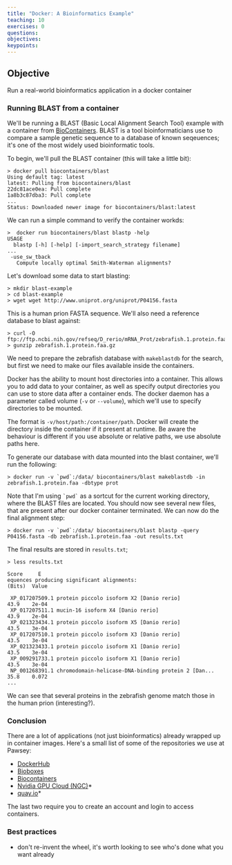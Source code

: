 ```yaml
---
title: "Docker: A Bioinformatics Example"
teaching: 10
exercises: 0
questions:
objectives:
keypoints:
---
```


## Objective ##
Run a real-world bioinformatics application in a docker container

### Running BLAST from a container ###
We'll be running a BLAST (Basic Local Alignment Search Tool) example with a container from [BioContainers](https://biocontainers.pro).  BLAST is a tool bioinformaticians use to compare a sample genetic sequence to a database of known seqeuences; it's one of the most widely used bioinformatic tools.

To begin, we'll pull the BLAST container (this will take a little bit):

```
> docker pull biocontainers/blast
Using default tag: latest
latest: Pulling from biocontainers/blast
22dc81ace0ea: Pull complete
1a8b3c87dba3: Pull complete
...
Status: Downloaded newer image for biocontainers/blast:latest
```

We can run a simple command to verify the container workds:

```
>  docker run biocontainers/blast blastp -help
USAGE
  blastp [-h] [-help] [-import_search_strategy filename]
...
 -use_sw_tback
   Compute locally optimal Smith-Waterman alignments?
```

Let's download some data to start blasting:

```
> mkdir blast-example
> cd blast-example
> wget wget http://www.uniprot.org/uniprot/P04156.fasta
```

This is a human prion FASTA sequence.  We'll also need a reference database to blast against:

```
> curl -O ftp://ftp.ncbi.nih.gov/refseq/D_rerio/mRNA_Prot/zebrafish.1.protein.faa.gz
> gunzip zebrafish.1.protein.faa.gz
```

We need to prepare the zebrafish database with `makeblastdb` for the search, but first we need to make our files available inside the containers.

Docker has the ability to mount host directories into a container.  This allows you to add data to your container, as well as specify output directories you can use to store data after a container ends.  The docker daemon has a parameter called volume (`-v` or `--volume`), which we'll use to specify directories to be mounted.

The format is `-v/host/path:/container/path`.  Docker will create the directory inside the container if it present at runtime.  Be aware the behaviour is different if you use absolute or relative paths, we use absolute paths here.

To generate our database with data mounted into the blast container, we'll run the following:

```
> docker run -v `pwd`:/data/ biocontainers/blast makeblastdb -in zebrafish.1.protein.faa -dbtype prot
```

Note that I'm using ``` `pwd` ``` as a sortcut for the current working directory, where the BLAST files are located.  You should now see several new files, that are present after our docker container terminated.  We can now do the final alignment step:

```
> docker run -v `pwd`:/data/ biocontainers/blast blastp -query P04156.fasta -db zebrafish.1.protein.faa -out results.txt
```
The final results are stored in `results.txt`;
```
> less results.txt
                                                                     Score     E
equences producing significant alignments:                          (Bits)  Value

 XP_017207509.1 protein piccolo isoform X2 [Danio rerio]             43.9    2e-04
 XP_017207511.1 mucin-16 isoform X4 [Danio rerio]                    43.9    2e-04
 XP_021323434.1 protein piccolo isoform X5 [Danio rerio]             43.5    3e-04
 XP_017207510.1 protein piccolo isoform X3 [Danio rerio]             43.5    3e-04
 XP_021323433.1 protein piccolo isoform X1 [Danio rerio]             43.5    3e-04
 XP_009291733.1 protein piccolo isoform X1 [Danio rerio]             43.5    3e-04
 NP_001268391.1 chromodomain-helicase-DNA-binding protein 2 [Dan...  35.8    0.072
...
```
We can see that several proteins in the zebrafish genome match those in the human prion (interesting?).


### Conclusion ###
There are a lot of applications (not just bioinformatics) already wrapped up in container images.  Here's a small list of some of the repositories we use at Pawsey:

* [DockerHub](hub.docker.com)
* [Bioboxes](bioboxes.org)
* [Biocontainers](biocontainers.pro)
* [Nvidia GPU Cloud (NGC)](ngc.nvidia.com)*
* [quay.io](quay.io)*

The last two require you to create an account and login to access containers.

### Best practices ###

- don't re-invent the wheel, it's worth looking to see who's done what you want already
